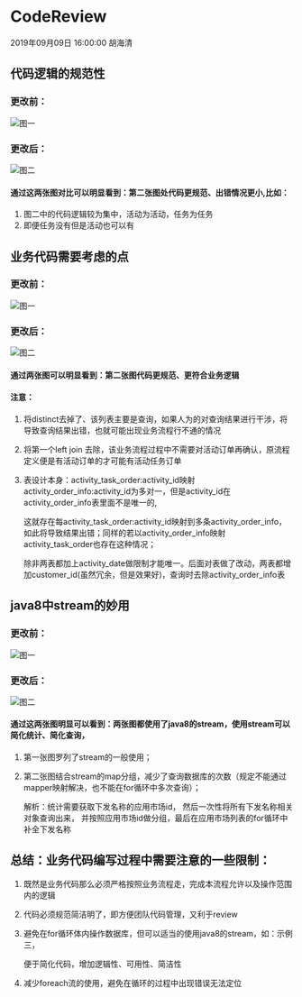 # CodeReview

2019年09月09日 16:00:00 胡海清

## **代码逻辑的规范性**

### **更改前：**

![&#x56FE;&#x4E00;](../.gitbook/assets/image1.png)

### **更改后：**

![&#x56FE;&#x4E8C;](../.gitbook/assets/image2.png)

#### 通过这两张图对比可以明显看到：第二张图处代码更规范、出错情况更小,比如：

1. 图二中的代码逻辑较为集中，活动为活动，任务为任务
2. 即便任务没有但是活动也可以有

## **业务代码需要考虑的点**

### **更改前：**

![&#x56FE;&#x4E00;](../.gitbook/assets/image3.png)

### **更改后：**

![&#x56FE;&#x4E8C;](../.gitbook/assets/image4.png)

#### 通过两张图可以明显看到：第二张图代码更规范、更符合业务逻辑

#### 注意：

1. 将distinct去掉了、该列表主要是查询，如果人为的对查询结果进行干涉，将导致查询结果出错，也就可能出现业务流程行不通的情况
2. 将第一个left join 去除，该业务流程过程中不需要对活动订单再确认，原流程定义便是有活动订单的才可能有活动任务订单
3. 表设计本身：activity\_task\_order:activity\_id映射activity\_order\_info:activity\_id为多对一，但是activity\_id在activity\_order\_info表里面不是唯一的,

   这就存在每activity\_task\_order:activity\_id映射到多条activity\_order\_info，如此将导致结果出错；同样的若以activity\_order\_info映射activity\_task\_order也存在这种情况；

   除非两表都加上activity\_date做限制才能唯一。后面对表做了改动，两表都增加customer\_id\(虽然冗余，但是效果好\)，查询时去除activity\_order\_info表

## **java8中stream的妙用**

### **更改前：**

![&#x56FE;&#x4E00;](../.gitbook/assets/image5.png)

### **更改后：**

![&#x56FE;&#x4E8C;](../.gitbook/assets/image6.png)

#### 通过这两张图明显可以看到：两张图都使用了java8的stream，使用stream可以简化统计、简化查询，

1. 第一张图罗列了stream的一般使用；
2. 第二张图结合stream的map分组，减少了查询数据库的次数（规定不能通过mapper映射解决，也不能在for循环中多次查询）；

   解析：统计需要获取下发名称的应用市场id， 然后一次性将所有下发名称相关对象查询出来， 并按照应用市场id做分组，最后在应用市场列表的for循环中补全下发名称

## 总结：业务代码编写过程中需要注意的一些限制：

1. 既然是业务代码那么必须严格按照业务流程走，完成本流程允许以及操作范围内的逻辑
2. 代码必须规范简洁明了，即方便团队代码管理，又利于review
3. 避免在for循环体内操作数据库，但可以适当的使用java8的stream，如：示例三，

   便于简化代码，增加逻辑性、可用性、简洁性

4. 减少foreach流的使用，避免在循环的过程中出现错误无法定位

